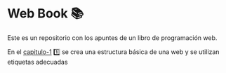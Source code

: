 # Web Book :books:

Este es un repositorio con los apuntes de un libro de programación web.

En el [capitulo-1](./capitulo-1/my-code.html) :one: se crea una estructura básica de una web y se utilizan etiquetas adecuadas 
